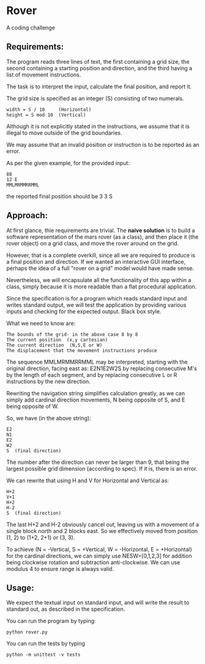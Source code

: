 # Rover
A coding challenge

## Requirements:

The program reads three lines of text, the first containing a grid size, the second 
containing a starting position and direction, and the third having a list of 
movement instructions.

The task is to interpret the input, calculate the final position, and report it.

The grid size is specified as an integer (S) consisting of two numerals.

	width = S / 10     (Horizontal)
	height = S mod 10  (Vertical)

Although it is not explicitly stated in the instructions, we assume that it is 
illegal to move outside of the grid boundaries.

We may assume that an invalid position or instruction is to be reported as an error.

As per the given example, for the provided input:

	88
	12 E
	MMLMRMMRRMML
	
the reported final position should be 3 3 S

## Approach:

At first glance, thie requirements are trivial.  The **naive solution** is to build a 
software representation of the mars rover (as a class), and then place it (the rover 
object) on a grid class, and move the rover around on the grid.

However, that is a complete overkill, since all we are required to produce is a final 
position and direction.  If we wanted an interactive GUI interface, perhaps the idea
of a full "rover on a grid" model would have made sense.

Nevertheless, we will encapsulate all the functionality of this app within a class, 
simply because it is more readable than a flat procedural application.

Since the specification is for a program which reads standard input and writes standard 
output, we will test the application by providing various inputs and checking for the
expected output.  Black box style.

What we need to know are:

	The bounds of the grid- in the above case 8 by 8
	The current position  (x,y cartesian)
	The current direction  (N,S,E or W)
	The displacement that the movement instructions produce
	
The sequence MMLMRMMRRMML may be interpreted, starting with the original direction, 
facing east as: E2N1E2W2S by replacing consecutive M's by the length of each segment,
and by replacing consecutive L or R instructions by the new direction.

Rewriting the navigation string simplifies calculation greatly, as we can simply add 
cardinal direction movements, N being opposite of S, and E being opposite of W.

So, we have (in the above string):

	E2
	N1
	E2     
	W2
	S  (final direction)

The number after the direction can never be larger than 9, that being the largest 
possible grid dimension (according to spec).  If it is, there is an error.

We can rewrite that using H and V for Horizontal and Vertical as:

	H+2
	V+1
	H+2
	H-2
	S  (final direction)

The last H+2 and H-2 obviously cancel out, leaving us with a movement of a single block 
north and 2 blocks east.  So we effectively moved from position (1, 2) to (1+2, 2+1)
or (3, 3). 

To achieve (N = -Vertical, S = +Vertical, W = -Horizontal, E = +Horizontal) for the 
cardinal directions, we can simply use NESW=[0,1,2,3] for addition being clockwise 
rotation and subtraction anti-clockwise.  We can use modulus 4 to ensure range is 
always valid.
	
## Usage:
   We expect the textual input on standard input, and will write the result to standard out,
	as described in the specification.
	
   You can run the program by typing:
   
    python rover.py
   
   You can run the tests by typing
   
    python -m unittest -v tests
     
